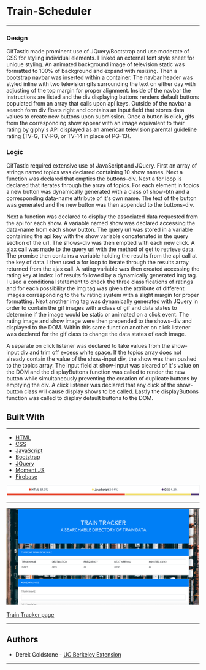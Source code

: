 # Train-Scheduler
___

### Design
GifTastic made prominent use of JQuery/Bootstrap and use moderate of CSS for styling individual elements. I linked an external font style sheet for unique styling. An animated background image of television static was formatted to 100% of background and expand with resizing. Then a bootstrap navbar was inserted within a container. The navbar header was styled inline with two television gifs surrounding the text on either day with adjusting of the top margin for proper alignment. Inside of the navbar the instructions are listed and the div displaying buttons renders default buttons populated from an array that calls upon api keys. Outside of the navbar a search form div floats right and contains an input field that stores data values to create new buttons upon submission. Once a button is click, gifs from the corresponding show appear with an image equivalent to their rating by giphy's API displayed as an american television parental guideline rating (TV-G, TV-PG, or TV-14 in place of PG-13).  

### Logic
GifTastic required extensive use of JavaScript and JQuery. First an array of strings named topics was declared containing 10 show names. Next a function was declared that empties the buttons-div. Next a for loop is declared that iterates through the array of topics. For each element in topics a new button was dynamically generated with a class of show-btn and a corresponding data-name attribute of it's own name. The text of the button was generated and the new button was then appended to the buttons-div.

Next a function was declared to display the associated data requested from the api for each show. A variable named show was declared accessing the data-name from each show button. The query url was stored in a variable containing the api key with the show variable concatenated in the query section of the url. The shows-div was then emptied with each new click. A ajax call was made to the query url with the method of get to retrieve data. The promise then contains a variable holding the results from the api call at the key of data. I then used a for loop to iterate through the results array returned from the ajax call. A rating variable was then created accessing the rating key at index i of results followed by a dynamically generated img tag. I used a conditional statement to check the three classifications of ratings and for each possibility the img tag was given the attribute of different images corresponding to the tv rating system with a slight margin for proper formatting. Next another img tag was dynamically generated with JQuery in order to contain the gif images with a class of gif and data states to determine if the image would be static or animated on a click event. The rating image and show image were then prepended to the shows-div and displayed to the DOM. Within this same function another on click listener was declared for the gif class to change the data states of each image.

A separate on click listener was declared to take values from the show-input div and trim off excess white space. If the topics array does not already contain the value of the show-input div, the show was then pushed to the topics array. The input field at show-input was cleared of it's value on the DOM and the displayButtons function was called to render the new button while simultaneously preventing the creation of duplicate buttons by emptying the div. A click listener was declared that any click of the show-button class will cause display shows to be called. Lastly the displayButtons function was called to display default buttons to the DOM.


## Built With

___

* [HTML](https://developer.mozilla.org/en-US/docs/Web/Guide/HTML/HTML5)
* [CSS](https://developer.mozilla.org/en-US/docs/Web/CSS)
* [JavaScript](https://developer.mozilla.org/en-US/docs/Web/JavaScript/Reference)
* [Bootstrap](https://getbootstrap.com/docs/4.3/getting-started/introduction/)
* [JQuery](https://api.jquery.com/)
* [Moment.JS](https://momentjs.com/docs/)
* [Firebase](https://firebase.google.com/docs)

![Graph](assets/images/graph.png)
___

![Train Tracker](assets/images/train-tracker-screenshot.png)

[Train Tracker page](https://djgoldstone.github.io/Train-Scheduler/)

___

## Authors

* Derek Goldstone - [UC Berkeley Extension](https://www.linkedin.com/in/derek-goldstone-482884a3/)

___